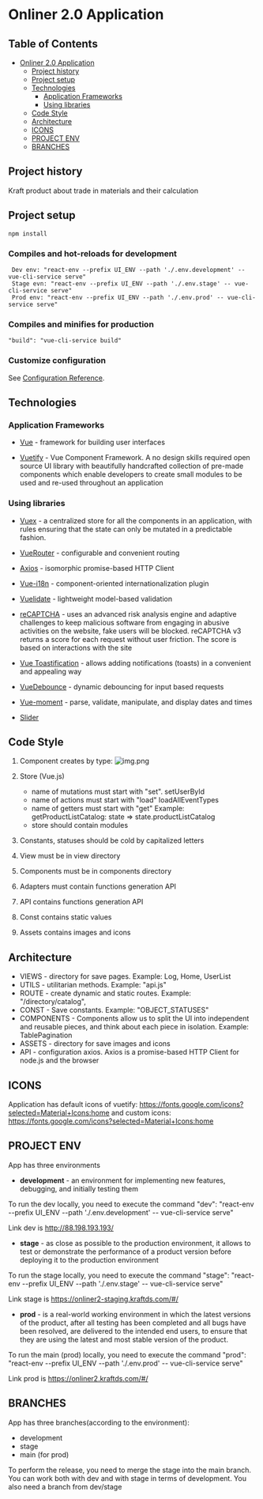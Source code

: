 # Onliner 2.0 Application

## Table of Contents
- [Onliner 2.0 Application](#onliner-20-application)
  - [Project history](#project-history)
  - [Project setup](#project-setup)
  - [Technologies](#technologies)
    - [Application Frameworks](#application-frameworks)
    - [Using libraries](#using-libraries)
  - [Code Style](#code-style)
  - [Architecture](#architecture)
  - [ICONS](#icons)
  - [PROJECT ENV](#project-env)
  - [BRANCHES](#branches)
## Project history

Kraft product about trade in materials and their calculation

## Project setup
```
npm install
```

### Compiles and hot-reloads for development
```
 Dev env: "react-env --prefix UI_ENV --path './.env.development' -- vue-cli-service serve"
 Stage evn: "react-env --prefix UI_ENV --path './.env.stage' -- vue-cli-service serve"
 Prod env: "react-env --prefix UI_ENV --path './.env.prod' -- vue-cli-service serve"
```

### Compiles and minifies for production
```
"build": "vue-cli-service build"
```

### Customize configuration
See [Configuration Reference](https://cli.vuejs.org/config/).

## Technologies

### Application Frameworks

* [Vue](https://v2.vuejs.org/v2/guide/installation.html) - framework for building user interfaces

* [Vuetify](https://vuetifyjs.com/en/getting-started/installation/) - Vue Component Framework. A no design skills required open source UI library with beautifully handcrafted collection of pre-made components which enable developers to create small modules to be used and re-used throughout an application

### Using libraries

* [Vuex](https://vuex.vuejs.org/installation.html) - a centralized store for all the components in an application, with rules ensuring that the state can only be mutated in a predictable fashion.

* [VueRouter](https://v3.router.vuejs.org/ru/installation.html) - configurable and convenient routing 

* [Axios](https://github.com/axios/axios) - isomorphic promise-based HTTP Client

* [Vue-i18n](https://www.npmjs.com/package/vue-i18n) - component-oriented internationalization plugin

* [Vuelidate](https://www.npmjs.com/package/vuelidate) - lightweight model-based validation

* [reCAPTCHA](https://developers.google.com/recaptcha/docs/v3) - uses an advanced risk analysis engine and adaptive challenges to keep malicious software from engaging in abusive activities on the website, fake users will be blocked. reCAPTCHA v3 returns a score for each request without user friction. The score is based on interactions with the site

* [Vue Toastification](https://www.npmjs.com/package/vue-toastification) - allows adding notifications (toasts) in a convenient and appealing way

* [VueDebounce](https://www.npmjs.com/package/vue-debounce) - dynamic debouncing for input based requests

* [Vue-moment](https://www.npmjs.com/package/vue-moment) - parse, validate, manipulate, and display dates and times

* [Slider](https://www.npmjs.com/package/swiper-vue2)





## Code Style

1) Component creates by type: <calculator-formatted-item >
![img.png](img.png)
2) Store (Vue.js)
    * name of mutations must start with "set". setUserById
    * name of actions must start with "load" loadAllEventTypes
    * name of getters must start with "get" Example: getProductListCatalog: state => state.productListCatalog
    * store should contain modules 

3) Constants, statuses should be cold by capitalized letters 
4) View must be in view directory
5) Components must be in components directory
6) Adapters must contain  functions generation API
7) API contains  functions generation API
8) Const contains static values
9) Assets contains images and icons

## Architecture

* VIEWS - directory for save pages. Example: Log, Home, UserList
* UTILS - utilitarian methods. Example: "api.js"
* ROUTE - create dynamic and static routes. Example: "/directory/catalog", 
* CONST - Save constants. Example: "OBJECT_STATUSES"
* COMPONENTS - Components allow us to split the UI into independent and reusable pieces, and think about each piece in isolation. Example: TablePagination
* ASSETS - directory for save images and icons
* API - configuration axios. Axios is a promise-based HTTP Client for node.js and the browser

## ICONS
Application has default icons of vuetify: https://fonts.google.com/icons?selected=Material+Icons:home
and custom icons: https://fonts.google.com/icons?selected=Material+Icons:home 

## PROJECT ENV
App has three environments

 - **development** - an environment for implementing new features, debugging, and initially testing them 

  To run the dev locally, you need to execute the command "dev": "react-env --prefix UI_ENV --path './.env.development' -- vue-cli-service serve"

  Link dev is http://88.198.193.193/

 - **stage** - as close as possible to the production environment, it allows to test or demonstrate the performance of a product version before deploying it to the production environment

  To run the stage locally, you need to execute the command  "stage": "react-env --prefix UI_ENV --path './.env.stage' -- vue-cli-service serve"

  Link stage is https://onliner2-staging.kraftds.com/#/

 - **prod** - is a real-world working environment in which the latest versions of the product, after all testing has been completed and all bugs have been resolved, are delivered to the intended end users, to ensure that they are using the latest and most stable version of the product.

  To run the main (prod) locally, you need to execute the command "prod": "react-env --prefix UI_ENV --path './.env.prod' -- vue-cli-service serve"

  Link prod is https://onliner2.kraftds.com/#/

## BRANCHES
App has three branches(according to the environment): 
 - development
 - stage
 - main (for prod)

To perform the release, you need to merge the stage into the main branch.
You can work both with dev and with stage in terms of development. You also need a branch from dev/stage



